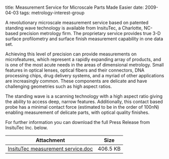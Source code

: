 title: Measurement Service for Microscale Parts Made Easier
date: 2009-04-03
tags: metrology-interest-group

A revolutionary microscale measurement service based on patented standing wave technology is available from InsituTec, a Charlotte, NC-based precision metrology firm.  The proprietary service provides true 3-D surface profilometry and surface finish measurement capability in one data set.
<!--break-->
Achieving this level of precision can provide measurements on microfeatures, which represent a rapidly expanding array of products, and is one of the most acute needs in the areas of dimensional metrology. Small features in optical lenses, optical fibers and their connectors, DNA processing chips, drug delivery systems, and a myriad of other applications are increasingly common.  These components are delicate and have challenging geometries such as high aspect ratios.

The standing wave is a scanning technology with a high aspect ratio giving the ability to access deep, narrow features.  Additionally, this contact based probe has a minimal contact force (estimated to be in the order of 100nN) enabling measurement of delicate parts, with optical quality finishes.

For further information you can download the full Press Release from InsituTec Inc. below.

| Attachment | Size |
|---|---|
| <a href="/4m-association/files/InsituTec measurement service.doc">InsituTec measurement service.doc</a> | 406.5 KB |